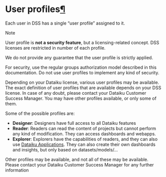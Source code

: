 User profiles[¶](#user-profiles "Permalink to this heading")
============================================================


Each user in DSS has a single “user profile” assigned to it.



Note


User profile is **not a security feature**, but a licensing\-related concept. DSS licenses are restricted in number of each profile.


We do not provide any guarantee that the user profile is strictly applied.


For security, use the regular groups authorization model described in this documentation. Do not use user profiles to implement any kind of security.



Depending on your Dataiku license, various user profiles may be available. The exact definition of user profiles that are available depends on your DSS license. In case of any doubt, please contact your Dataiku Customer Success Manager. You may have other profiles available, or only some of them.


Some of the possible profiles are:


* **Designer**: Designers have full access to all Dataiku features
* **Reader**: Readers can read the content of projects but cannot perform any kind of modification. They can access dashboards and webapps.
* **Explorer**: Explorers have the capabilities of readers, and they can also use [Dataiku Applications](../applications/index.html). They can also create their own dashboards and insights, but only based on datasets/models/…


Other profiles may be available, and not all of these may be available. Please contact your Dataiku Customer Success Manager for any further information